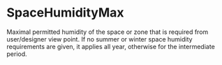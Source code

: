 SpaceHumidityMax
================

Maximal permitted humidity of the space or zone that is required from user/designer view point.  If no summer or winter space humidity requirements are given, it applies all year, otherwise for the intermediate period.
